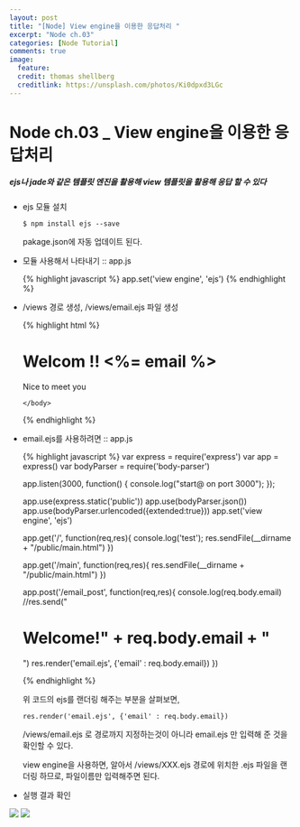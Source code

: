 ```yaml
---
layout: post
title: "[Node] View engine을 이용한 응답처리 "
excerpt: "Node ch.03"
categories: [Node Tutorial]
comments: true
image:
  feature:
  credit: thomas shellberg
  creditlink: https://unsplash.com/photos/Ki0dpxd3LGc
---
```


# Node ch.03 _ View engine을 이용한 응답처리

##### ejs나 jade와 같은 템플릿 엔진을 활용해 view 템플릿을 활용해 응답 할 수 있다


* ejs 모듈 설치

    `$ npm install ejs --save`

    pakage.json에 자동 업데이트 된다.

* 모듈 사용해서 나타내기 :: app.js

    {% highlight javascript %}
    app.set('view engine', 'ejs')
    {% endhighlight %}

    
* /views 경로 생성, /views/email.ejs 파일 생성

    {% highlight html %}
    <!DOCTYPE html>
    <html>
      <head>
        <meta charset="utf-8">
        <title>email ejs template</title>
      </head>
      <body>
        <h1>Welcom !! <%= email %> </h1>
        <p>Nice to meet you</p>

      </body>
    </html>

    {% endhighlight %}

* email.ejs를 사용하려면 :: app.js

    {% highlight javascript %}
    var express = require('express')
    var app = express()
    var bodyParser = require('body-parser')

    app.listen(3000, function() {
      console.log("start@ on port 3000");
    });

    app.use(express.static('public'))
    app.use(bodyParser.json())
    app.use(bodyParser.urlencoded({extended:true}))
    app.set('view engine', 'ejs')


    app.get('/', function(req,res){
      console.log('test');
      res.sendFile(__dirname + "/public/main.html")
    })

    app.get('/main', function(req,res){
      res.sendFile(__dirname + "/public/main.html")
    })

    app.post('/email_post', function(req,res){
      console.log(req.body.email)
      //res.send("<h1>Welcome!" + req.body.email + "</h1>")
      res.render('email.ejs', {'email' : req.body.email})
    })


    {% endhighlight %}

    위 코드의 ejs를 랜더링 해주는 부분을 살펴보면,

    ` res.render('email.ejs', {'email' : req.body.email}) `

    /views/email.ejs 로 경로까지 지정하는것이 아니라 email.ejs 만 입력해 준 것을 확인할 수 있다.

    view engine을 사용하면, 알아서 /views/XXX.ejs 경로에 위치한 .ejs 파일을 랜더링 하므로, 파일이름만 입력해주면 된다.



* 실행 결과 확인

<img src="https://cdn-images-1.medium.com/max/600/1*tu1iNFpRtRuSW0f4pMjrZQ.jpeg">

<img src="https://cdn-images-1.medium.com/max/600/1*K6v2GmkgS7JhmzpdswoHjA.jpeg">
